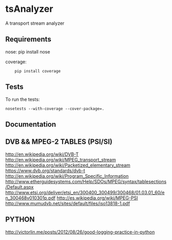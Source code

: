 tsAnalyzer
==========

A transport stream analyzer

Requirements
------------

nose:
		pip install nose

coverage:

        pip install coverage

Tests
-----

To run the tests:

    nosetests --with-coverage --cover-package=.

Documentation
-------------

DVB && MPEG-2 TABLES (PSI/SI)
-----------------------------

http://en.wikipedia.org/wiki/DVB-T
http://en.wikipedia.org/wiki/MPEG_transport_stream
http://en.wikipedia.org/wiki/Packetized_elementary_stream
https://www.dvb.org/standards/dvb-t
http://en.wikipedia.org/wiki/Program_Specific_Information
http://www.etherguidesystems.com/Help/SDOs/MPEG/syntax/tablesections/Default.aspx
http://www.etsi.org/deliver/etsi_en/300400_300499/300468/01.03.01_60/en_300468v010301p.pdf
http://es.wikipedia.org/wiki/MPEG-PSI
http://www.mumudvb.net/sites/default/files/iso13818-1.pdf

PYTHON
------

http://victorlin.me/posts/2012/08/26/good-logging-practice-in-python